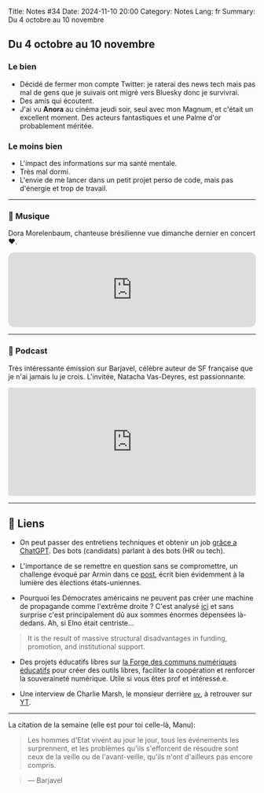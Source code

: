 Title: Notes #34
Date: 2024-11-10 20:00
Category: Notes
Lang: fr
Summary: Du 4 octobre au 10 novembre

## Du 4 octobre au 10 novembre

### Le bien

* Décidé de fermer mon compte Twitter: je raterai des news tech mais pas mal de gens que je suivais ont migré vers Bluesky donc je survivrai.
* Des amis qui écoutent.
* J'ai vu **Anora** au cinéma jeudi soir, seul avec mon Magnum, et c'était un excellent moment. Des acteurs fantastiques et une Palme d'or probablement méritée.

### Le moins bien

* L'impact des informations sur ma santé mentale.
* Très mal dormi.
* L'envie de me lancer dans un petit projet perso de code, mais pas d'énergie et trop de travail.

---

### 🎵 Musique

Dora Morelenbaum, chanteuse brésilienne vue dimanche dernier en concert ❤️.

<iframe style="border-radius:12px" src="https://open.spotify.com/embed/track/3bXIZj4ftuEVXben3TvJrE?utm_source=generator" width="100%" height="152" frameBorder="0" allowfullscreen="" allow="autoplay; clipboard-write; encrypted-media; fullscreen; picture-in-picture" loading="lazy"></iframe>

---

### 🎤 Podcast

Très intéressante émission sur Barjavel, célèbre auteur de SF française que je n'ai jamais lu je crois. L'invitée, Natacha Vas-Deyres, est passionnante.

<iframe name="Ausha Podcast Player" frameborder="0" loading="lazy" id="ausha-45Hm" height="220" style="border: none; width:100%; height:220px" src="https://player.ausha.co/?podcastId=bjEadhQzez2Q&v=3&playerId=ausha-45Hm"></iframe><script src="https://player.ausha.co/ausha-player.js"></script>

---

## 🔗 Liens

* On peut passer des entretiens techniques et obtenir un job [grâce a ChatGPT](https://x.com/deedydas/status/1842958025772146952). Des bots (candidats) parlant à des bots (HR ou tech).

* L'importance de se remettre en question sans se compromettre, un challenge évoqué par Armin dans ce [post](https://lucumr.pocoo.org/2024/11/8/what-if-my-tribe-is-wrong/), écrit bien évidemment à la lumière des élections états-uniennes.

* Pourquoi les Démocrates américains ne peuvent pas créer une machine de propagande comme l'extrême droite ? C'est analysé [ici](https://www.usermag.co/p/why-democrats-wont-build-their-own) et sans surprise c'est principalement dû aux sommes énormes dépensées là-dedans. Ah, si Elno était centriste...

> It is the result of massive structural disadvantages in funding, promotion, and institutional support.

* Des projets éducatifs libres sur [la Forge des communs numériques éducatifs](https://docs.forge.apps.education.fr/) pour créer des outils libres, faciliter la coopération et renforcer la souveraineté numérique. Utile si vous êtes prof et intéressé.e.

* Une interview de Charlie Marsh, le monsieur derrière [`uv`](https://docs.astral.sh/uv/), à retrouver sur [YT](https://www.youtube.com/watch?v=byynvdS_7ac).

---

La citation de la semaine (elle est pour toi celle-là, Manu):

> Les hommes d'Etat vivent au jour le jour, tous les événements les surprennent, et les problèmes qu'ils s'efforcent de résoudre sont ceux de la veille ou de l'avant-veille, qu'ils n'ont d'ailleurs pas encore compris.

> ― Barjavel
